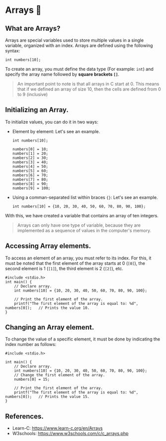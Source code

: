 # Arrays 📰
## What are Arrays?
Arrays are special variables used to store multiple values in a single variable, organized with an index. Arrays are defined using the following syntax:
```
int numbers[10];
```
To create an array, you must define the data type (For example: `int`) and specify the array name followed by **square brackets `[]`**.

> An important point to note is that all arrays in C start at 0. This means that if we defined an array of size 10, then the cells are defined from 0 to 9 (inclusive)

## Initializing an Array.
To initialize values, you can do it in two ways:
- Element by element: Let's see an example.
    ```
    int numbers[10];

    numbers[0] = 10;
    numbers[1] = 20;
    numbers[2] = 30;
    numbers[3] = 40;
    numbers[4] = 50;
    numbers[5] = 60;
    numbers[6] = 70;
    numbers[7] = 80;
    numbers[8] = 90;
    numbers[9] = 100;
    ```
- Using a comman-separated list within braces `{}`: Let's see an example.
    ```
    int numbers[10] = {10, 20, 30, 40, 50, 60, 70, 80, 90, 100};
    ```

With this, we have created a variable that contains an array of ten integers.
> Arrays can only have one type of variable, because they are implemented as a sequence of values in the computer's memory.

## Accessing Array elements.
To access an element of an array, you must refer to its index. For this, it must be noted that the first element of the array starts at 0 (`[0]`), the second element is 1 (`[1]`), the third element is 2 (`[2]`), etc.
```
#include <stdio.h>
int main() {
    // Declare array.
    int numbers[10] = {10, 20, 30, 40, 50, 60, 70, 80, 90, 100};

    // Print the first element of the array.
    printf("The first element of the array is equal to: %d", numbers[0]);   // Prints the value 10.
}
```

## Changing an Array element.
To change the value of a specific element, it must be done by indicating the index number as follows:
```
#include <stdio.h>

int main() {
    // Declare array.
    int numbers[10] = {10, 20, 30, 40, 50, 60, 70, 80, 90, 100};
    // Change the first element of the array.
    numbers[0] = 15;

    // Print the first element of the array.
    printf("The first element of the array is equal to: %d", numbers[0]);   // Prints the value 15.
}
```

## References.
- Learn-C: https://www.learn-c.org/en/Arrays
- W3schools: https://www.w3schools.com/c/c_arrays.php